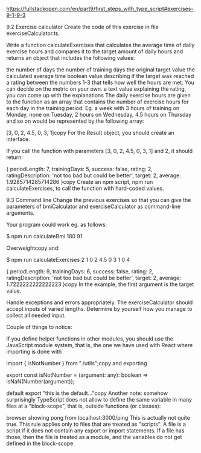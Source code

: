 https://fullstackopen.com/en/part9/first_steps_with_type_script#exercises-9-1-9-3

9.2 Exercise calculator
Create the code of this exercise in file exerciseCalculator.ts.

Write a function calculateExercises that calculates the average time of daily exercise hours and compares it to the target amount of daily hours and returns an object that includes the following values:

the number of days
the number of training days
the original target value
the calculated average time
boolean value describing if the target was reached
a rating between the numbers 1-3 that tells how well the hours are met. You can decide on the metric on your own.
a text value explaining the rating, you can come up with the explanations
The daily exercise hours are given to the function as an array that contains the number of exercise hours for each day in the training period. Eg. a week with 3 hours of training on Monday, none on Tuesday, 2 hours on Wednesday, 4.5 hours on Thursday and so on would be represented by the following array:

[3, 0, 2, 4.5, 0, 3, 1]copy
For the Result object, you should create an interface.

If you call the function with parameters [3, 0, 2, 4.5, 0, 3, 1] and 2, it should return:

{ periodLength: 7,
trainingDays: 5,
success: false,
rating: 2,
ratingDescription: 'not too bad but could be better',
target: 2,
average: 1.9285714285714286 }copy
Create an npm script, npm run calculateExercises, to call the function with hard-coded values.

9.3 Command line
Change the previous exercises so that you can give the parameters of bmiCalculator and exerciseCalculator as command-line arguments.

Your program could work eg. as follows:

$ npm run calculateBmi 180 91

Overweightcopy
and:

$ npm run calculateExercises 2 1 0 2 4.5 0 3 1 0 4

{ periodLength: 9,
trainingDays: 6,
success: false,
rating: 2,
ratingDescription: 'not too bad but could be better',
target: 2,
average: 1.7222222222222223 }copy
In the example, the first argument is the target value.

Handle exceptions and errors appropriately. The exerciseCalculator should accept inputs of varied lengths. Determine by yourself how you manage to collect all needed input.

Couple of things to notice:

If you define helper functions in other modules, you should use the JavaScript module system, that is, the one we have used with React where importing is done with

import { isNotNumber } from "./utils";copy
and exporting

export const isNotNumber = (argument: any): boolean =>
isNaN(Number(argument));

default export "this is the default..."copy
Another note: somehow surprisingly TypeScript does not allow to define the same variable in many files at a "block-scope", that is, outside functions (or classes):

browser showing pong from localhost:3000/ping
This is actually not quite true. This rule applies only to files that are treated as "scripts". A file is a script if it does not contain any export or import statements. If a file has those, then the file is treated as a module, and the variables do not get defined in the block-scope.
